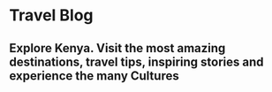 # Travel Blog
## Explore Kenya. Visit the most amazing destinations, travel tips, inspiring stories and experience the many Cultures
